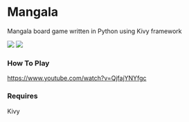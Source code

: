 # Mangala

Mangala board game written in Python using Kivy framework

![](https://github.com/jacobggman/Mangala/blob/master/example%201.png?raw=true)
![](https://github.com/jacobggman/Mangala/blob/master/example%202.png?raw=true)


### How To Play
https://www.youtube.com/watch?v=QjfajYNYfgc

### Requires

Kivy
